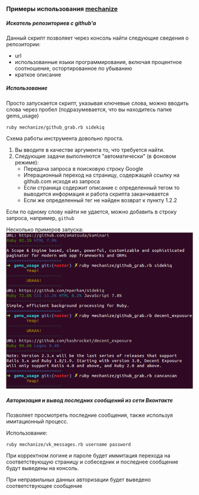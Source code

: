 ### Примеры использования [mechanize](https://github.com/sparklemotion/mechanize)

##### Искатель репозиториев с github'a

Данный скрипт позволяет через консоль найти следующие сведения о репозитории:
* url
* использованные языки программирования, включая процентное соотношение, остортированное по убыванию
* краткое описание

##### Использование
Просто запускается скрипт, указывая ключевые слова, можно вводить слова через пробел (подразумевается, что вы находитесь  папке gems_usage)

    ruby mechanize/github_grab.rb sidekiq

Схема работы инструмента довольно проста.
1.  Вы вводите в качестве аргумента то, что требуется найти.
2.  Следующие задачи выполняются "автоматически" (в фоновом режиме):
    * Передача запроса в поисковую строку Google
    * Итерационный переход на страницу, содержащей ссылку на github.com исходя из запроса
    * Если страница содержит описание с определенный тегом то выводится информация и работа скрипта заканчивается
    * Если же определенный тег не найден возврат к пункту 1.2.2

Если по одному слову найти не удается, можно добавить в строку запроса, например, `github`

Несколько примеров запуска: ![Использование](https://github.com/sinventor/gems_usage/blob/master/rmagick/images/changed/github_01.png)

##### Авторизация и вывод последних сообщений из сети Вконтакте

Позволяет просмотреть последние сообщения, также используя имитационный процесс.

Использование:

    ruby mechanize/vk_messages.rb username password

При корректном логине и пароле будет иммитация перехода на соответствующую страницу и собеседник и последнее сообщение будут выведены на консоль.

При неправильных данных авторизации будет выведено соответствующее сообщение